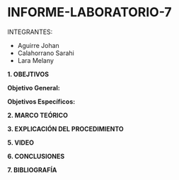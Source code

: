 # INFORME-LABORATORIO-7

INTEGRANTES:

* Aguirre Johan 
* Calahorrano Sarahi 
* Lara Melany


**1. OBEJTIVOS**

  **Objetivo General:**
  

  **Objetivos Específicos:**



**2. MARCO TEÓRICO**



**3.	EXPLICACIÓN DEL PROCEDIMIENTO**



**5. VIDEO**



**6. CONCLUSIONES** 



**7. BIBLIOGRAFÍA**
